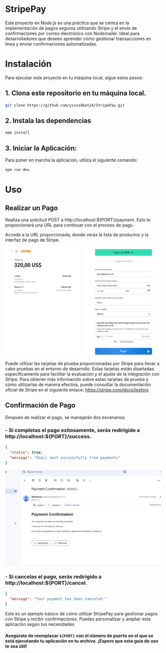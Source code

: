 # StripePay

Este proyecto en Node.js es una práctica que se centra en la implementación de pagos seguros utilizando Stripe y el envío de confirmaciones por correo electrónico con Nodemailer. Ideal para desarrolladores que deseen aprender cómo gestionar transacciones en línea y enviar confirmaciones automatizadas.

# Instalación

Para ejecutar este proyecto en tu máquina local, sigue estos pasos:

## 1. Clona este repositorio en tu máquina local.

```bash
git clone https://github.com/yisusAbet24/StripePay.git
```

## 2. Instala las dependencias

```bash
npm install
```

## 3. **Iniciar la Aplicación:**

Para poner en marcha la aplicación, utiliza el siguiente comando:

```bash
npm run dev
```

# Uso

## Realizar un Pago

Realiza una solicitud POST a http://localhost:${PORT}/payment. Esto te proporcionará una URL para continuar con el proceso de pago.

Accede a la URL proporcionada, donde verás la lista de productos y la interfaz de pago de Stripe.

<img src="./readme/01.png" alt="img" width="500">

Puede utilizar las tarjetas de prueba proporcionadas por Stripe para llevar a cabo pruebas en el entorno de desarrollo. Estas tarjetas están diseñadas específicamente para facilitar la evaluación y el ajuste de la integración con Stripe. Para obtener más información sobre estas tarjetas de prueba y cómo utilizarlas de manera efectiva, puede consultar la documentación oficial de Stripe en el siguiente enlace: https://stripe.com/docs/testing

## Confirmación de Pago

Después de realizar el pago, se manejarán dos escenarios:

### - Si completas el pago exitosamente, serás redirigido a http://localhost:${PORT}/success.

```json
{
  "status": true,
  "message": "Email sent successfully from payments"
}
```

<img src="./readme/02.png" alt="img" width="700">

### - Si cancelas el pago, serás redirigido a http://localhost:${PORT}/cancel.

```json
{
  "message": "Your payment has been canceled."
}
```

Este es un ejemplo básico de cómo utilizar StripePay para gestionar pagos con Stripe y recibir confirmaciones. Puedes personalizar y ampliar esta aplicación según tus necesidades

#### Asegúrate de reemplazar `${PORT}` con el número de puerto en el que se está ejecutando tu aplicación en tu archivo. ¡Espero que esta guía de uso te sea útil!
